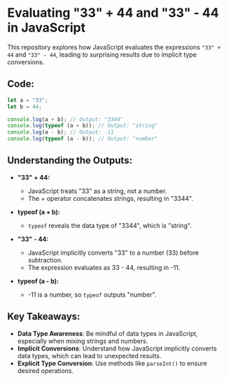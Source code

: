 # Evaluating "33" + 44 and "33" - 44 in JavaScript

This repository explores how JavaScript evaluates the expressions `"33" + 44` and `"33" - 44`, leading to surprising results due to implicit type conversions.

## Code:

```javascript
let a = "33";
let b = 44;

console.log(a + b); // Output: "3344"
console.log(typeof (a + b)); // Output: "string"
console.log(a - b); // Output: -11
console.log(typeof (a - b)); // Output: "number"
```

## Understanding the Outputs:

- **"33" + 44:**
  - JavaScript treats "33" as a string, not a number.
  - The + operator concatenates strings, resulting in "3344".

- **typeof (a + b):**
  - `typeof` reveals the data type of "3344", which is "string".

- **"33" - 44:**
  - JavaScript implicitly converts "33" to a number (33) before subtraction.
  - The expression evaluates as 33 - 44, resulting in -11.

- **typeof (a - b):**
  - -11 is a number, so `typeof` outputs "number".


## Key Takeaways:

* **Data Type Awareness**: Be mindful of data types in JavaScript, especially when mixing strings and numbers.
* **Implicit Conversions**: Understand how JavaScript implicitly converts data types, which can lead to unexpected results.
* **Explicit Type Conversion**: Use methods like `parseInt()` to ensure desired operations.


